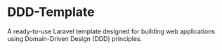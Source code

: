 # DDD-Template
A ready-to-use Laravel template designed for building web applications using Domain-Driven Design (DDD) principles.
